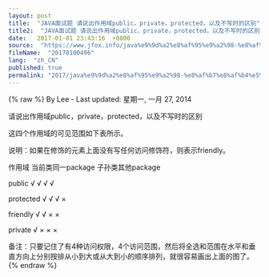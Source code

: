 ```yaml
---
layout: post
title:  "JAVA面试题 请说出作用域public，private，protected，以及不写时的区别"
title2:  "JAVA面试题 请说出作用域public，private，protected，以及不写时的区别"
date:   2017-01-01 23:43:16  +0800
source:  "https://www.jfox.info/java%e9%9d%a2%e8%af%95%e9%a2%98-%e8%af%b7%e8%af%b4%e5%87%ba%e4%bd%9c%e7%94%a8%e5%9f%9fpublic%ef%bc%8cprivate%ef%bc%8cprotected%ef%bc%8c%e4%bb%a5%e5%8f%8a%e4%b8%8d%e5%86%99%e6%97%b6%e7%9a%84%e5%8c%ba.html"
fileName:  "20170100496"
lang:  "zh_CN"
published: true
permalink: "2017/java%e9%9d%a2%e8%af%95%e9%a2%98-%e8%af%b7%e8%af%b4%e5%87%ba%e4%bd%9c%e7%94%a8%e5%9f%9fpublic%ef%bc%8cprivate%ef%bc%8cprotected%ef%bc%8c%e4%bb%a5%e5%8f%8a%e4%b8%8d%e5%86%99%e6%97%b6%e7%9a%84%e5%8c%ba.html"
---
```

{% raw %}
By Lee - Last updated: 星期一, 一月 27, 2014

请说出作用域public，private，protected，以及不写时的区别

这四个作用域的可见范围如下表所示。

说明：如果在修饰的元素上面没有写任何访问修饰符，则表示friendly。

作用域 当前类同一package 子孙类其他package

public √ √ √ √

protected √ √ √ ×

friendly √ √ × ×

private √ × × ×

备注：只要记住了有4种访问权限，4个访问范围，然后将全选和范围在水平和垂直方向上分别按排从小到大或从大到小的顺序排列，就很容易画出上面的图了。
{% endraw %}